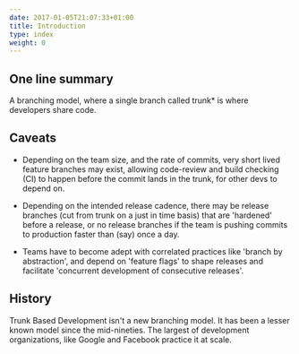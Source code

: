 ```yaml
---
date: 2017-01-05T21:07:33+01:00
title: Introduction
type: index
weight: 0
---
```


## One line summary

A branching model, where a single branch called trunk* is where developers share code.
  
## Caveats

- Depending on the team size, and the rate of commits, very short lived feature branches may exist, allowing 
  code-review and build checking (CI) to happen before the commit lands in the trunk, for other devs to depend on.

- Depending on the intended release cadence, there may be release branches (cut from trunk on a just in time basis)
  that are 'hardened' before a release, or no release branches if the team is pushing commits to production faster
  than (say) once a day.

- Teams have to become adept with correlated practices like 'branch by abstraction', and depend on 'feature flags'
  to shape releases and facilitate 'concurrent development of consecutive releases'.

## History

Trunk Based Development isn't a new branching model. It has been a lesser known model since the mid-nineties. 
The largest of development organizations, like Google and Facebook practice it at scale.